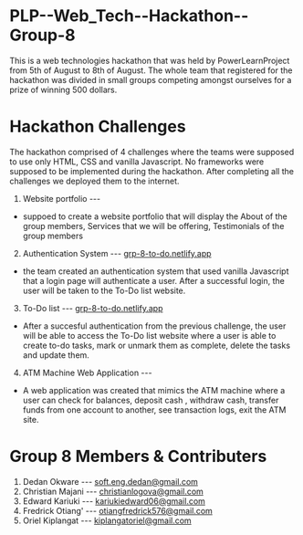 # PLP--Web_Tech--Hackathon--Group-8
This is a web technologies hackathon that was held by PowerLearnProject from 5th of August to 8th of August. The whole team that registered for the hackathon was divided in small groups competing amongst ourselves for a prize of winning 500 dollars.
# Hackathon Challenges
The hackathon comprised of 4 challenges where the teams were supposed to use only HTML, CSS and vanilla Javascript. No frameworks were supposed to be implemented during the hackathon. After completing all the challenges we deployed them to the internet.
1. Website portfolio --- 
- suppoed to create a website portfolio that will display the About of the group members, Services that we will be offering, Testimonials of the group members
2. Authentication System --- [grp-8-to-do.netlify.app](https://grp-8-to-do.netlify.app/)
- the team created an authentication system that used vanilla Javascript that a login page will authenticate a user. After a successful login, the user will be taken to the To-Do list website.
3. To-Do list --- [grp-8-to-do.netlify.app](https://grp-8-to-do.netlify.app/)
- After a succesful authentication from the previous challenge, the user will be able to access the To-Do list website where a user is able to create to-do tasks, mark or unmark them as complete, delete the tasks and update them.
4. ATM Machine Web Application --- 
- A web application was created that mimics the ATM machine where a user can check for balances, deposit cash , withdraw cash, transfer funds from one account to another, see transaction logs, exit the ATM site.
# Group 8 Members & Contributers
1. Dedan Okware --- soft.eng.dedan@gmail.com
2. Christian Majani --- christianlogova@gmail.com
3. Edward Kariuki --- kariukiedward06@gmail.com 
4. Fredrick Otiang' --- otiangfredrick576@gmail.com
5. Oriel Kiplangat --- kiplangatoriel@gmail.com
